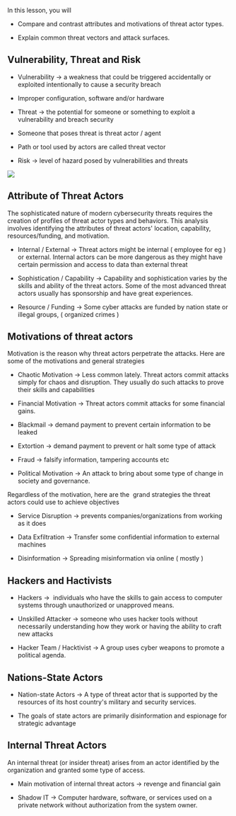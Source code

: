 In this lesson, you will 

- Compare and contrast attributes and motivations of threat actor types.
    
- Explain common threat vectors and attack surfaces.
    

  

## Vulnerability, Threat and Risk

- Vulnerability → a weakness that could be triggered accidentally or exploited intentionally to cause a security breach
    

- Improper configuration, software and/or hardware
    

- Threat → the potential for someone or something to exploit a vulnerability and breach security
    

- Someone that poses threat is threat actor / agent 
    
- Path or tool used by actors are called threat vector
    

- Risk → level of hazard posed by vulnerabilities and threats
    

  

![](https://lh7-rt.googleusercontent.com/docsz/AD_4nXdlccQB9ECPj6vWr_5Tshcy27mquxxw31jB1MVmoY-JwI4TevidiBnSCizjXzS7vEj45z-28282zsWaX17Q8RobP-tXvloqo4_9jvqfoYOaLkzZ9145cCvXrZtkn7FylV6vN9hd7qcaKW_1wM2WOG-QFxSD?key=n47EE5vnEBceX5GQZm4kgQ)

  

## Attribute of Threat Actors

The sophisticated nature of modern cybersecurity threats requires the creation of profiles of threat actor types and behaviors. This analysis involves identifying the attributes of threat actors' location, capability, resources/funding, and motivation.

  

- Internal / External → Threat actors might be internal ( employee for eg ) or external. Internal actors can be more dangerous as they might have certain permission and access to data than external threat 
    
- Sophistication / Capability → Capability and sophistication varies by the skills and ability of the threat actors. Some of the most advanced threat actors usually has sponsorship and have great experiences.
    
- Resource / Funding → Some cyber attacks are funded by nation state or illegal groups, ( organized crimes ) 
    

  

## Motivations of threat actors

Motivation is the reason why threat actors perpetrate the attacks. Here are some of the motivations and general strategies

  

- Chaotic Motivation → Less common lately. Threat actors commit attacks simply for chaos and disruption. They usually do such attacks to prove their skills and capabilities
    
- Financial Motivation → Threat actors commit attacks for some financial gains.
    

- Blackmail → demand payment to prevent certain information to be leaked
    
- Extortion → demand payment to prevent or halt some type of attack
    
- Fraud → falsify information, tampering accounts etc
    

- Political Motivation → An attack to bring about some type of change in society and governance.
    

  

Regardless of the motivation, here are the  grand strategies the threat actors could use to achieve objectives

- Service Disruption → prevents companies/organizations from working as it does 
    
- Data Exfiltration → Transfer some confidential information to external machines 
    
- Disinformation → Spreading misinformation via online ( mostly ) 
    

  

## Hackers and Hactivists

- Hackers →  individuals who have the skills to gain access to computer systems through unauthorized or unapproved means. 
    
- Unskilled Attacker → someone who uses hacker tools without necessarily understanding how they work or having the ability to craft new attacks
    
- Hacker Team / Hacktivist → A group uses cyber weapons to promote a political agenda. 
    

  

## Nations-State Actors

- Nation-state Actors → A type of threat actor that is supported by the resources of its host country's military and security services.
    

- The goals of state actors are primarily disinformation and espionage for strategic advantage
    

  

## Internal Threat Actors

An internal threat (or insider threat) arises from an actor identified by the organization and granted some type of access. 

- Main motivation of internal threat actors → revenge and financial gain
    
- Shadow IT → Computer hardware, software, or services used on a private network without authorization from the system owner.
    

